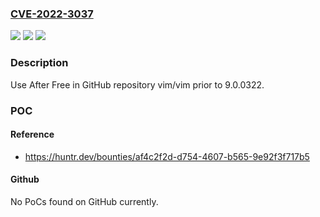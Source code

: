 ### [CVE-2022-3037](https://cve.mitre.org/cgi-bin/cvename.cgi?name=CVE-2022-3037)
![](https://img.shields.io/static/v1?label=Product&message=vim%2Fvim&color=blue)
![](https://img.shields.io/static/v1?label=Version&message=%3C%209.0.0322%20&color=brighgreen)
![](https://img.shields.io/static/v1?label=Vulnerability&message=CWE-416%20Use%20After%20Free&color=brighgreen)

### Description

Use After Free in GitHub repository vim/vim prior to 9.0.0322.

### POC

#### Reference
- https://huntr.dev/bounties/af4c2f2d-d754-4607-b565-9e92f3f717b5

#### Github
No PoCs found on GitHub currently.

